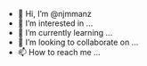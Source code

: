 - 👋 Hi, I’m @njmmanz
- 👀 I’m interested in ...
- 🌱 I’m currently learning ...
- 💞️ I’m looking to collaborate on ...
- 📫 How to reach me ...

<!---
njmmanz/njmmanz is a ✨ special ✨ repository because its `README.md` (this file) appears on your GitHub profile.
You can click the Preview link to take a look at your changes.
--->

